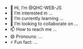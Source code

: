 - 👋 Hi, I’m @QHC-WEB-JS
- 👀 I’m interested in ...
- 🌱 I’m currently learning ...
- 💞️ I’m looking to collaborate on ...
- 📫 How to reach me ...
- 😄 Pronouns: ...
- ⚡ Fun fact: ...

<!---
QHC-WEB-JS/QHC-WEB-JS is a ✨ special ✨ repository because its `README.md` (this file) appears on your GitHub profile.
You can click the Preview link to take a look at your changes.
--->
